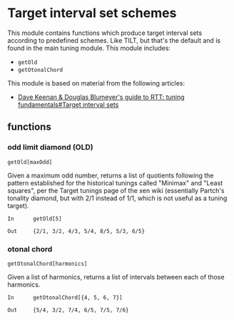 # Target interval set schemes

This module contains functions which produce target interval sets according to predefined schemes. Like TILT, but
that's the default and is found in the main tuning module. This module includes:

* `getOld`
* `getOtonalChord`

This module is based on material from the following articles:

* [Dave Keenan & Douglas Blumeyer's guide to RTT: tuning fundamentals#Target interval sets](https://en.xen.wiki/w/Dave_Keenan_&_Douglas_Blumeyer's_guide_to_RTT:_tuning_fundamentals#Target_interval_sets)

## functions

### odd limit diamond (OLD)

`getOld[maxOdd]`

Given a maximum odd number, returns a list of quotients following the pattern established for the historical tunings
called "Minimax" and "Least squares", per the Target tunings page of the xen wiki (essentially Partch's tonality
diamond, but with 2/1 instead of 1/1, which is not useful as a tuning target).

```
In      getOld[5]

Out     {2/1, 3/2, 4/3, 5/4, 8/5, 5/3, 6/5}
```

### otonal chord

`getOtonalChord[harmonics]`

Given a list of harmonics, returns a list of intervals between each of those harmonics.

```
In      getOtonalChord[{4, 5, 6, 7}]

Out     {5/4, 3/2, 7/4, 6/5, 7/5, 7/6}
```
